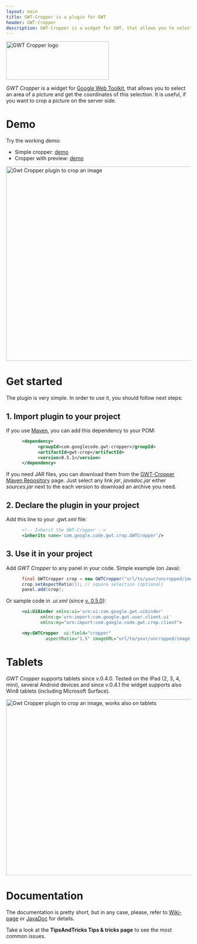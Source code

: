 ```yaml
---
layout: main
title: GWT-Cropper is a plugin for GWT
header: GWT-Cropper
description: GWT-Cropper is a widget for GWT, that allows you to select an area of a picture and get the coordinates of this selection.
---
```



<img src="http://w32blaster.github.io/gwt-cropper/images/wiki/gwt-cropper.png" width="280" height="105" alt="GWT Cropper logo" title="GWT Cropper logo" />

*GWT Cropper* is a widget for [Google Web Toolkit](http://www.gwtproject.org/), that allows you to select an area of a picture and get the coordinates of this selection. It is useful, if you want to crop a picture on the server side.

# Demo

Try the working demo:
 * Simple cropper: [demo](http://wiki.gwt-cropper.googlecode.com/hg/demo/Application.html)
 * Cropper with preview: [demo](http://wiki.gwt-cropper.googlecode.com/hg/demo/Application2.html)

<img src="http://w32blaster.github.io/gwt-cropper/images/wiki/gwt-cropper-1.jpg" width="669" height="530" alt="Gwt Cropper plugin to crop an image" />

# Get started

The plugin is very simple. In order to use it, you should follow next steps:

## 1. Import plugin to your project

If you use [Maven](http://maven.apache.org/), you can add this dependency to your POM:

```XML
      <dependency>
            <groupId>com.googlecode.gwt-cropper</groupId>
            <artifactId>gwt-crop</artifactId>
            <version>0.5.1</version>
      </dependency>
```

If you need JAR files, you can download them from the [GWT-Cropper Maven Repository](http://search.maven.org/#search|gav|1|g%3A%22com.googlecode.gwt-cropper%22%20AND%20a%3A%22gwt-crop%22|) page. Just select any link *jar*, *javadoc.jar* either *sources.jar* next to the each version to download an archive you need.

## 2. Declare the plugin in your project

Add this line to your *.gwt.xml* file:

```XML
      <!-- Inherit the GWT-Cropper -->
      <inherits name='com.google.code.gwt.crop.GWTCropper'/>
```

## 3. Use it in your project

Add *GWT Cropper* to any panel in your code. Simple example (on Java):

```java
	  final GWTCropper crop = new GWTCropper("url/to/your/uncropped/image.jpg");
	  crop.setAspectRatio(1); // square selection (optional)
	  panel.add(crop);
```

Or sample code in _.ui.xml_ (since [v. 0.5.0](http://code.google.com/p/gwt-cropper/issues/detail?id=17)):

```XML
	  <ui:UiBinder xmlns:ui='urn:ui:com.google.gwt.uibinder'
			 xmlns:g='urn:import:com.google.gwt.user.client.ui'
			 xmlns:my="urn:import:com.google.code.gwt.crop.client">

	  <my:GWTCropper  ui:field="cropper"
	           aspectRatio="1.5" imageURL="url/to/your/uncropped/image.jpg" />
```

# Tablets

*GWT Cropper* supports tablets since v.0.4.0. Tested on the IPad (2, 3, 4, mini), several Android devices and since v.0.4.1 the widget supports also Win8 tablets (including Microsoft Surface).

<img src="http://w32blaster.github.io/gwt-cropper/images/wiki/gwt-cropper-magnifier.jpg" width="650" height="480" alt="Gwt Cropper plugin to crop an image, works also on tablets" />

# Documentation
The documentation is pretty short, but in any case, please, refer to [Wiki-page](http://code.google.com/p/gwt-cropper/wiki/Usage) or [JavaDoc](http://wiki.gwt-cropper.googlecode.com/hg/apidocs/index.html) for details. 

Take a look at the **TipsAndTricks Tips & tricks page** to see the most common issues.
